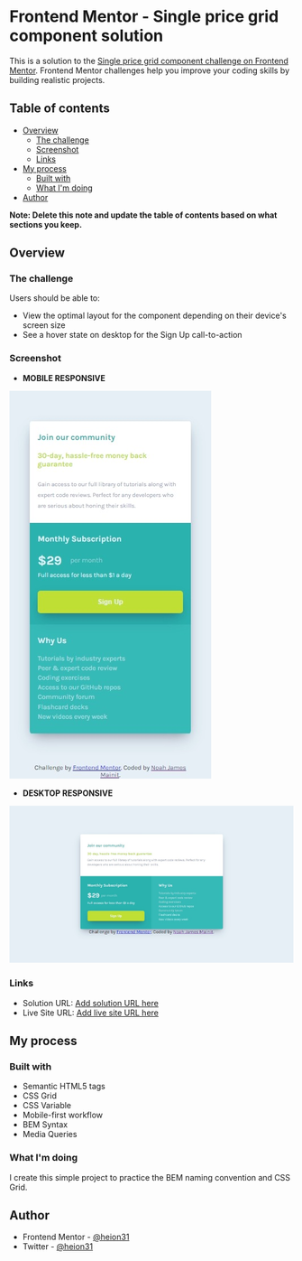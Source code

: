 # Frontend Mentor - Single price grid component solution

This is a solution to the [Single price grid component challenge on Frontend Mentor](https://www.frontendmentor.io/challenges/single-price-grid-component-5ce41129d0ff452fec5abbbc). Frontend Mentor challenges help you improve your coding skills by building realistic projects. 

## Table of contents

- [Overview](#overview)
  - [The challenge](#the-challenge)
  - [Screenshot](#screenshot)
  - [Links](#links)
- [My process](#my-process)
  - [Built with](#built-with)
  - [What I'm doing](#what-i'm-doing)
- [Author](#author)

**Note: Delete this note and update the table of contents based on what sections you keep.**

## Overview

### The challenge

Users should be able to:

- View the optimal layout for the component depending on their device's screen size
- See a hover state on desktop for the Sign Up call-to-action

### Screenshot

- **MOBILE RESPONSIVE**

![](./screenshots/Mobile-Responsive.jpeg)

- **DESKTOP RESPONSIVE**

![](./screenshots/Desktop-Responsive.jpeg)

### Links

- Solution URL: [Add solution URL here](https://www.frontendmentor.io/solutions/single-price-grid-component-vgT8G-KWYn)
- Live Site URL: [Add live site URL here](https://heion31.github.io/Single-Price-Grid-Component/)

## My process

### Built with

- Semantic HTML5 tags
- CSS Grid
- CSS Variable
- Mobile-first workflow
- BEM Syntax
- Media Queries

### What I'm doing

I create this simple project to practice the BEM naming convention and CSS Grid.

## Author

- Frontend Mentor - [@heion31](https://www.frontendmentor.io/heion31/heion31)
- Twitter - [@heion31](https://www.twitter.com/heion31)


